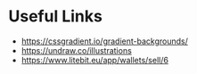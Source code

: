 # Useful Links

- https://cssgradient.io/gradient-backgrounds/
- https://undraw.co/illustrations
- https://www.litebit.eu/app/wallets/sell/6
